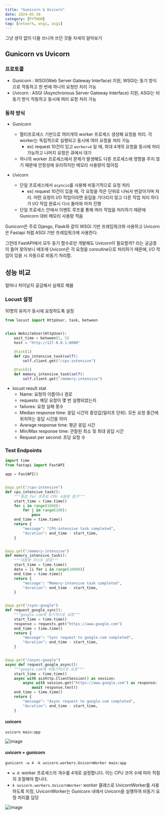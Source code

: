 ```yaml
---
title: "Gunicorn & Uvicorn"
date: 2024-05-30
category: [PYTHON]
tag: [network, wsgi, asgi]
---
```


그냥 생각 없이 다들 쓰니까 쓰던 것들 자세히 알아보기

## Gunicorn vs Uvicorn

### 프로토콜

- Gunicorn : WSGI(Web Server Gateway Interface) 지원, WSGI는 동기 방식으로 작동하고 한 번에 하나의 요청만 처리 가능
- Uvicorn : ASGI (Asynchronous Server Gateway Interface) 지원, ASGI는 비동기 방식 작동하고 동시에 여러 요청 처리 가능

### 동작 방식

- Gunicorn
    - 멀티프로세스 기반으로 여러개의 worker 프로세스 생성해 요청을 처리. 각 worker는 독립적으로 실행되고 동시에 여러 요청을 처리 가능
        - ex) request 10건이 있고 `worker=4` 일 때, 최대 4개의 요청을 동시에 처리 가능하고 나머지 요청은 큐에서 대기
    - 하나의 worker 프로세스에서 문제가 발생해도 다른 프로세스에 영향을 주지 않기 때문에 안정성에 유리하지만 메모리 사용량이 많아짐


- Uvicorn
    - 단일 프로세스에서 `asyncio`를 사용해 비동기적으로 요청 처리
        - ex) request 10건이 있을 때, 각 요청을 작은 단위로 나눠서 번갈아가며 처리. 어떤 요청이 I/O 작업이라면 응답을 기다리지 않고 다른 작업 처리 하다가 I/O 작업 완료시 다시 돌아와 마저 진행
    - 단일 프로세스 안에서 이벤트 루프를 통해 여러 작업을 처리하기 때문에 Gunicorn 대비 메모리 사용량 적음



Gunicorn은 주로 Django, Flask와 같이 WSGI 기반 프레임워크와 사용하고 Uvicorn은 Fastapi 처럼 ASGI 기반 프레임워크에 사용한다.

그런데 FastAPI에서 모두 동기 함수로만 개발해도 Uvicorn이 필요할까? 라는 궁금증이 들어 찾아보니
애초에 Uvicorn은 각 요청을 coroutine으로 처리하기 때문에, I/O 작업이 있을 시 자동으로 비동기 처리함.


## 성능 비교

얼마나 차이날지 궁금해서 실제로 해봄

### Locust 설정

10명의 유저가 동시에 요청하도록 설정

```python
from locust import HttpUser, task, between


class WebsiteUser(HttpUser):
    wait_time = between(1, 5)
    host = "http://127.0.0.1:8000"

    @task(1)
    def cpu_intensive_task(self):
        self.client.get("/cpu-intensive")

    @task(1)
    def memory_intensive_task(self):
        self.client.get("/memory-intensive")

```

- locust result stat
    - Name: 요청의 이름이나 경로
    - requests: 해당 요청이 몇 번 실행되었는지
    - failures: 요청 실패 횟수
    - Median response time: 응답 시간의 중앙값(밀리초 단위). 모든 요청 중간에 위치하는 응답 시간을 의미
    - Average response time: 평균 응답 시간
    - Min/Max response time: 관찰된 최소 및 최대 응답 시간
    - Request per second: 초당 요청 수

### Test Endpoints

```python
import time
from fastapi import FastAPI

app = FastAPI()


@app.get("/cpu-intensive")
def cpu_intensive_task():
    """중첩 for 루프로 CPU 사용량 증가"""
    start_time = time.time()
    for i in range(1000):
        for j in range(100):
            pass
    end_time = time.time()
    return {
        "message": "CPU-intensive task completed",
        "duration": end_time - start_time,
    }


@app.get("/memory-intensive")
def memory_intensive_task():
    """대용량 리스트 생성"""
    start_time = time.time()
    data = [i for i in range(10000)]
    end_time = time.time()
    return {
        "message": "Memory-intensive task completed",
        "duration": end_time - start_time,
    }


@app.get("/sync-google")
def request_google_sync():
    """google.com에 동기적으로 요청"""
    start_time = time.time()
    response = requests.get("https://www.google.com")
    end_time = time.time()
    return {
        "message": "Sync request to google.com completed",
        "duration": end_time - start_time,
    }


@app.get("/async-google")
async def request_google_async():
    """google.com에 비동기적으로 요청"""
    start_time = time.time()
    async with aiohttp.ClientSession() as session:
        async with session.get("https://www.google.com") as response:
            await response.text()
    end_time = time.time()
    return {
        "message": "Async request to google.com completed",
        "duration": end_time - start_time,
    }


```


#### uvicorn

`uvicorn main:app`

![image](https://github.com/BIS-KIT/BISKIT-Backend/assets/76996686/d8258285-9c79-4614-84bc-42d367c70350)


#### uvicorn + gunicorn

`gunicorn -w 4 -k uvicorn.workers.UvicornWorker main:app`

- `w 4`: worker 프로세스의 개수를 4개로 설정합니다. 이는 CPU 코어 수에 따라 적절히 조절해야 합니다.
- `k uvicorn.workers.UvicornWorker`: worker 클래스로 UvicornWorker를 사용하도록 지정, UvicornWorker는 Gunicorn 내에서 Uvicorn을 실행하여 비동기 요청 처리를 담당


![image](https://github.com/BIS-KIT/BISKIT-Backend/assets/76996686/72b37274-2902-49b5-a80b-c65f118c6dd3)
